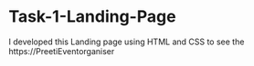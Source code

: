 # Task-1-Landing-Page
I developed this Landing page using HTML and CSS to see the https://PreetiEventorganiser
